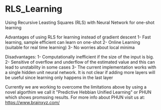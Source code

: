 # RLS_Learning
Using Recursive Leasting Squares (RLS) with Neural Network for one-shot learning

Advantages of using RLS for learning instead of gradient descent
1- Fast learning, sample efficient can learn on one-shot
2- Online Learning (suitable for real time learning)
3- No worries about local minima

Disadvantages:
1- Computationally inefficient if the size of the input is big.
2- Sensitive of overflow and underflow of the estimated value and this can lead to unstability in some cases
3- The current implementation works with a single hidden unit neural network. It is not clear if adding more layers will be useful since learning only happens in the last layer 

Currently we are working to overcome the limitations above by using a novel algorthim we call it "Predictive Hebbian Unified Learning" or PHUN which shows promssing results. For more info about PHUN visit us at: https://www.brainxyz.com/ 
